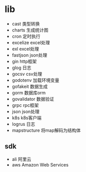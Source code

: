 # lib

- cast 类型转换
- charts 生成统计图
- cron 定时执行
- excelize excel处理
- exl excel处理
- fastjson json处理
- gin http框架
- glog 日志
- gocsv csv处理
- godotenv 加载环境变量
- gofakeit 数据生成
- gorm 数据库orm
- govalidator 数据验证
- grpc rpc框架
- json json处理
- k8s k8s客户端
- logrus 日志
- mapstructure 将map解码为结构体

## sdk

- ali 阿里云
- aws Amazon Web Services
